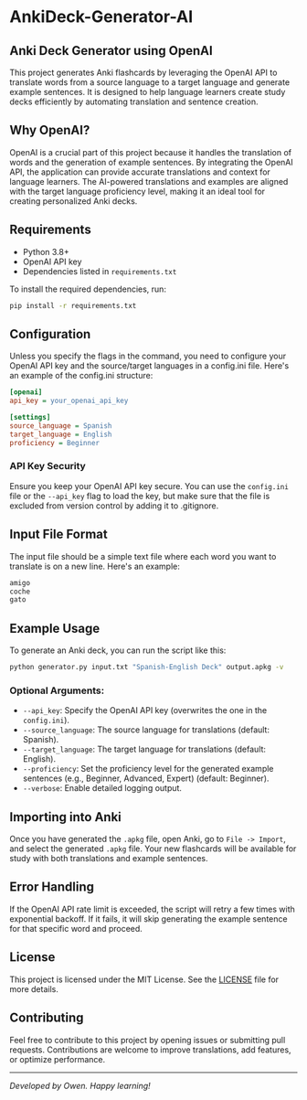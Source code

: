 # AnkiDeck-Generator-AI
## Anki Deck Generator using OpenAI

This project generates Anki flashcards by leveraging the OpenAI API to translate words from a source language to a target language and generate example sentences. It is designed to help language learners create study decks efficiently by automating translation and sentence creation.

## Why OpenAI?

OpenAI is a crucial part of this project because it handles the translation of words and the generation of example sentences. By integrating the OpenAI API, the application can provide accurate translations and context for language learners. The AI-powered translations and examples are aligned with the target language proficiency level, making it an ideal tool for creating personalized Anki decks.

## Requirements

- Python 3.8+
- OpenAI API key
- Dependencies listed in `requirements.txt`

To install the required dependencies, run:

```bash
pip install -r requirements.txt
```

## Configuration

Unless you specify the flags in the command, you need to configure your OpenAI API key and the source/target languages in a config.ini file. Here's an example of the config.ini structure:

```ini
[openai]
api_key = your_openai_api_key

[settings]
source_language = Spanish
target_language = English
proficiency = Beginner
```

### API Key Security

Ensure you keep your OpenAI API key secure. You can use the `config.ini` file or the `--api_key` flag to load the key, but make sure that the file is excluded from version control by adding it to .gitignore.


## Input File Format

The input file should be a simple text file where each word you want to translate is on a new line. Here's an example:

```txt
amigo
coche
gato
```

## Example Usage

To generate an Anki deck, you can run the script like this:

```bash
python generator.py input.txt "Spanish-English Deck" output.apkg -v
```

### Optional Arguments:
- `--api_key`: Specify the OpenAI API key (overwrites the one in the `config.ini`).
- `--source_language`: The source language for translations (default: Spanish).
- `--target_language`: The target language for translations (default: English).
- `--proficiency`: Set the proficiency level for the generated example sentences (e.g., Beginner, Advanced, Expert) (default: Beginner).
- `--verbose`: Enable detailed logging output.

## Importing into Anki

Once you have generated the `.apkg` file, open Anki, go to `File -> Import`, and select the generated `.apkg` file. Your new flashcards will be available for study with both translations and example sentences.


## Error Handling

If the OpenAI API rate limit is exceeded, the script will retry a few times with exponential backoff. If it fails, it will skip generating the example sentence for that specific word and proceed.

## License

This project is licensed under the MIT License. See the [LICENSE](LICENSE) file for more details.

## Contributing

Feel free to contribute to this project by opening issues or submitting pull requests. Contributions are welcome to improve translations, add features, or optimize performance.

---

_Developed by Owen. Happy learning!_